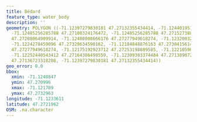 ```yaml
---
title: Bédard
feature_type: water_body
description: ''
geometry: POLYGON ((-71.12397279830181 47.27132355434414, -71.12440195174348 47.27099596191061,
  -71.12485256285788 47.27100324176472, -71.12485256285788 47.27152738861295, -71.12488474936605
  47.27208064909914, -71.12408008666176 47.27277949618274, -71.12320032210569 47.27316531405612,
  -71.1224278459096 47.27329634590162, -71.12184848876163 47.27304156145988, -71.12170901389348
  47.27277949618274, -71.12175192923712 47.27253198889585, -71.122105980827 47.27206608968635,
  -71.12252440543412 47.27164386498559, -71.12309303374484 47.27138907258752, -71.12353291602287
  47.27136723318208, -71.12397279830181 47.27132355434414))
geo_error: 0.0
bbox:
  xmin: -71.1248847
  ymin: 47.270996
  xmax: -71.121709
  ymax: 47.2732963
longitude: -71.1233611
latitude: 47.2721962
OSM: .na.character
---
```

